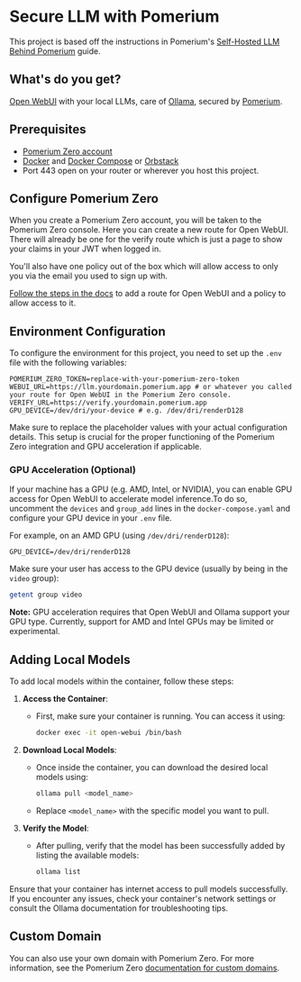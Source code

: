 # Secure LLM with Pomerium

This project is based off the instructions in Pomerium's [Self-Hosted LLM Behind Pomerium](https://bit.ly/4376Wki) guide.

## What's do you get?

[Open WebUI](https://github.com/open-webui/open-webui) with your local LLMs, care of [Ollama](https://ollama.com), secured by [Pomerium](https://pomerium.io).

## Prerequisites

- [Pomerium Zero account](https://bit.ly/4k7RIm5)
- [Docker](https://docs.docker.com/get-docker/) and [Docker Compose](https://docs.docker.com/compose/install/) or [Orbstack](https://orbstack.dev/)
- Port 443 open on your router or wherever you host this project.

## Configure Pomerium Zero

When you create a Pomerium Zero account, you will be taken to the Pomerium Zero console. Here you can create a new route for Open WebUI. There will already be one for the verify route which is just a page to show your claims in your JWT when logged in.

You'll also have one policy out of the box which will allow access to only you via the email you used to sign up with.

[Follow the steps in the docs](https://bit.ly/4376Wki#configure-pomerium-zero) to add a route for Open WebUI and a policy to allow access to it.


## Environment Configuration

To configure the environment for this project, you need to set up the `.env` file with the following variables:

```env
POMERIUM_ZERO_TOKEN=replace-with-your-pomerium-zero-token
WEBUI_URL=https://llm.yourdomain.pomerium.app # or whatever you called your route for Open WebUI in the Pomerium Zero console.
VERIFY_URL=https://verify.yourdomain.pomerium.app
GPU_DEVICE=/dev/dri/your-device # e.g. /dev/dri/renderD128
```

Make sure to replace the placeholder values with your actual configuration details. This setup is crucial for the proper functioning of the Pomerium Zero integration and GPU acceleration if applicable.

### GPU Acceleration (Optional)

If your machine has a GPU (e.g. AMD, Intel, or NVIDIA), you can enable GPU access for Open WebUI to accelerate model inference.To do so, uncomment the `devices` and `group_add` lines in the `docker-compose.yaml` and configure your GPU device in your `.env` file.

For example, on an AMD GPU (using `/dev/dri/renderD128`):

```env
GPU_DEVICE=/dev/dri/renderD128
```

Make sure your user has access to the GPU device (usually by being in the `video` group):

```bash
getent group video
```

**Note:** GPU acceleration requires that Open WebUI and Ollama support your GPU type. Currently, support for AMD and Intel GPUs may be limited or experimental.

## Adding Local Models

To add local models within the container, follow these steps:

1. **Access the Container**:
   - First, make sure your container is running. You can access it using:
     ```bash
     docker exec -it open-webui /bin/bash
     ```

2. **Download Local Models**:
   - Once inside the container, you can download the desired local models using:
     ```bash
     ollama pull <model_name>
     ```
   - Replace `<model_name>` with the specific model you want to pull.

3. **Verify the Model**:
   - After pulling, verify that the model has been successfully added by listing the available models:
     ```bash
     ollama list
     ```

Ensure that your container has internet access to pull models successfully. If you encounter any issues, check your container's network settings or consult the Ollama documentation for troubleshooting tips.

## Custom Domain

You can also use your own domain with Pomerium Zero. For more information, see the Pomerium Zero [documentation for custom domains](https://www.pomerium.com/docs/capabilities/custom-domains).
